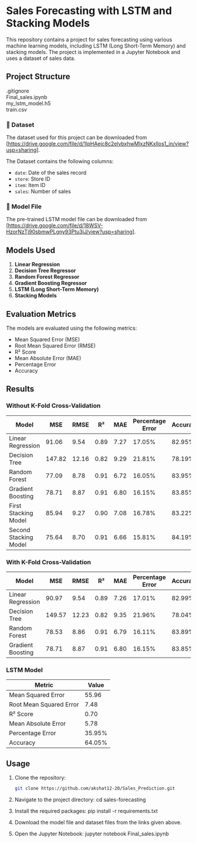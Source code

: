 # Sales Forecasting with LSTM and Stacking Models

This repository contains a project for sales forecasting using various machine learning models, including LSTM (Long Short-Term Memory) and stacking models. The project is implemented in a Jupyter Notebook and uses a dataset of sales data.

## Project Structure
.gitignore<br>
Final_sales.ipynb<br>
my_lstm_model.h5<br>
train.csv<br>


### 🔗 Dataset
The dataset used for this project can be downloaded from [https://drive.google.com/file/d/1lpHAejc8c2elvbxhwMlxzNKxllos1_in/view?usp=sharing].

The Dataset contains the following columns:
- `date`: Date of the sales record
- `store`: Store ID
- `item`: Item ID
- `sales`: Number of sales

### 🤖 Model File
The pre-trained LSTM model file can be downloaded from [https://drive.google.com/file/d/18WSV-HzorNzTj90sbmwPLgny93Ptu3jJ/view?usp=sharing].

## Models Used

1. **Linear Regression**
2. **Decision Tree Regressor**
3. **Random Forest Regressor**
4. **Gradient Boosting Regressor**
5. **LSTM (Long Short-Term Memory)**
6. **Stacking Models**

## Evaluation Metrics

The models are evaluated using the following metrics:
- Mean Squared Error (MSE)
- Root Mean Squared Error (RMSE)
- R² Score
- Mean Absolute Error (MAE)
- Percentage Error
- Accuracy

## Results

### Without K-Fold Cross-Validation

| Model                | MSE   | RMSE  | R²   | MAE  | Percentage Error | Accuracy |
|----------------------|-------|-------|------|------|------------------|----------|
| Linear Regression    | 91.06 | 9.54  | 0.89 | 7.27 | 17.05%           | 82.95%   |
| Decision Tree        | 147.82| 12.16 | 0.82 | 9.29 | 21.81%           | 78.19%   |
| Random Forest        | 77.09 | 8.78  | 0.91 | 6.72 | 16.05%           | 83.95%   |
| Gradient Boosting    | 78.71 | 8.87  | 0.91 | 6.80 | 16.15%           | 83.85%   |
| First Stacking Model | 85.94 | 9.27  | 0.90 | 7.08 | 16.78%           | 83.22%   |
| Second Stacking Model| 75.64 | 8.70  | 0.91 | 6.66 | 15.81%           | 84.19%   |

### With K-Fold Cross-Validation

| Model                | MSE   | RMSE  | R²   | MAE  | Percentage Error | Accuracy |
|----------------------|-------|-------|------|------|------------------|----------|
| Linear Regression    | 90.97 | 9.54  | 0.89 | 7.26 | 17.01%           | 82.99%   |
| Decision Tree        | 149.57| 12.23 | 0.82 | 9.35 | 21.96%           | 78.04%   |
| Random Forest        | 78.53 | 8.86  | 0.91 | 6.79 | 16.11%           | 83.89%   |
| Gradient Boosting    | 78.71 | 8.87  | 0.91 | 6.80 | 16.15%           | 83.85%   |

### LSTM Model

| Metric               | Value |
|----------------------|-------|
| Mean Squared Error   | 55.96 |
| Root Mean Squared Error | 7.48 |
| R² Score             | 0.70  |
| Mean Absolute Error  | 5.78  |
| Percentage Error     | 35.95%|
| Accuracy             | 64.05%|

## Usage

1. Clone the repository:
   ```sh
   git clone https://github.com/akshat12-20/Sales_Prediction.git

2. Navigate to the project directory:
    cd sales-forecasting

3. Install the required packages:
    pip install -r requirements.txt

4. Download the model file and dataset files from the links given above.

5. Open the Jupyter Notebook:
    jupyter notebook Final_sales.ipynb